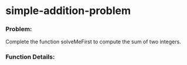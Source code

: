 # simple-addition-problem

### Problem:
Complete the function solveMeFirst to compute the sum of two integers.

### Function Details:
